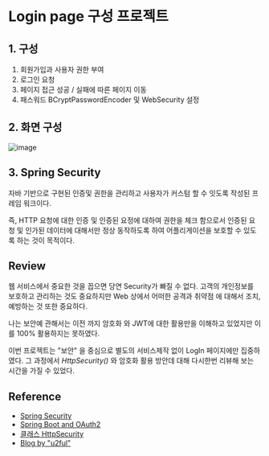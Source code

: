 # Login page 구성 프로젝트

## 1. 구성
1. 회원가입과 사용자 권한 부여
2. 로그인 요청
3. 페이지 접근 성공 / 실패에 따른 페이지 이동
4. 패스워드 BCryptPasswordEncoder 및 WebSecurity 설정

## 2. 화면 구성
![image](https://user-images.githubusercontent.com/65659478/125788971-65e5f49b-b0f7-4f48-83c4-460ad9679b8b.png)

## 3. Spring Security

자바 기반으로 구현된 인증및 권한을 관리하고 사용자가 커스텀 할 수 잇도록 작성된 프레임 워크이다.

즉, HTTP 요청에 대한 인증 및 인증된 요정에 대하여 권한을 체크 함으로서 인증된 요청 및 인가된 데이터에 대해서만 정상 동작하도록 하여 어플리게이션을 
보호할 수 있도록 하는 것이 목적이다.

## Review
웹 서비스에서 중요한 것을 꼽으면 당연 Security가 빠질 수 없다. 고객의 개인정보를 보호하고 관리하는 것도 중요하지만 Web 상에서 어떠한 공격과 취약점
에 대해서 조치, 예방하는 것 또한 중요하다. 

나는 보안예 관해서는 이전 까지 암호화 와 JWT에 대한 활용만을 이해하고 있었지만 이를 100% 활용하지는 못하였다. 

이번 프로젝트는 "보안" 을 중심으로 별도의 서비스제작 없이 LogIn 페이지에만 집중하였다. 그 과정에서 *HttpSecurity()* 와 암호화 활용 방안데 대해 
다시한번 리뷰해 보는 시간을 가질 수 있었다.


## Reference
* [Spring Security](https://docs.spring.io/spring-boot/docs/2.2.5.RELEASE/reference/htmlsingle/#boot-features-security)
* [Spring Boot and OAuth2](https://spring.io/guides/tutorials/spring-boot-oauth2/)
* [클래스 HttpSecurity](https://docs.spring.io/spring-security/site/docs/4.2.x/apidocs/org/springframework/security/config/annotation/web/builders/HttpSecurity.html)
* [Blog by "u2ful"](https://u2ful.tistory.com/)




